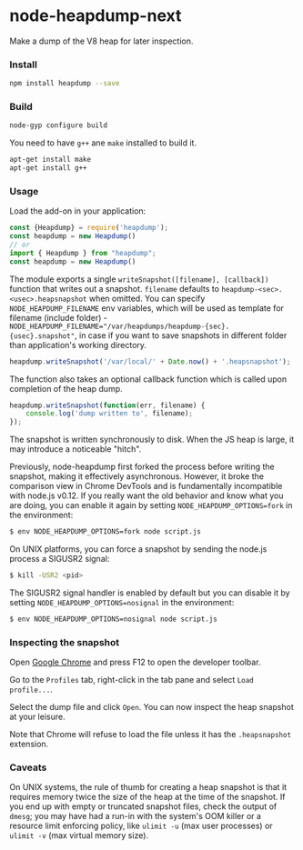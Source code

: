 node-heapdump-next
===

Make a dump of the V8 heap for later inspection.

### Install
```bash
npm install heapdump --save
```

### Build
```bash
node-gyp configure build
```

You need to have `g++` ane `make` installed to build it.

```bash
apt-get install make
apt-get install g++

```

### Usage

Load the add-on in your application:
```js
const {Heapdump} = require('heapdump');
const heapdump = new Heapdump()
// or
import { Heapdump } from "heapdump";
const heapdump = new Heapdump()
```

The module exports a single `writeSnapshot([filename], [callback])` function
that writes out a snapshot.  `filename` defaults to `heapdump-<sec>.<usec>.heapsnapshot` when omitted.
You can specify `NODE_HEAPDUMP_FILENAME` env variables, which will be used as template for
filename (include folder) - `NODE_HEAPDUMP_FILENAME="/var/heapdumps/heapdump-{sec}.{usec}.snapshot"`,
in case if you want to save snapshots in different folder than application's working directory.
```js
heapdump.writeSnapshot('/var/local/' + Date.now() + '.heapsnapshot');
```

The function also takes an optional callback function which is called upon
completion of the heap dump.
```js
heapdump.writeSnapshot(function(err, filename) {
    console.log('dump written to', filename);
});
```

The snapshot is written synchronously to disk.  When the JS heap is large,
it may introduce a noticeable "hitch".

Previously, node-heapdump first forked the process before writing the snapshot,
making it effectively asynchronous.  However, it broke the comparison view in
Chrome DevTools and is fundamentally incompatible with node.js v0.12.  If you
really want the old behavior and know what you are doing, you can enable it
again by setting `NODE_HEAPDUMP_OPTIONS=fork` in the environment:
```bash
$ env NODE_HEAPDUMP_OPTIONS=fork node script.js
```

On UNIX platforms, you can force a snapshot by sending the node.js process
a SIGUSR2 signal:
```bash
$ kill -USR2 <pid>
```

The SIGUSR2 signal handler is enabled by default but you can disable it
by setting `NODE_HEAPDUMP_OPTIONS=nosignal` in the environment:
```bash
$ env NODE_HEAPDUMP_OPTIONS=nosignal node script.js
```

### Inspecting the snapshot

Open [Google Chrome](https://www.google.com/intl/en/chrome/browser/) and
press F12 to open the developer toolbar.

Go to the `Profiles` tab, right-click in the tab pane and select
`Load profile...`.

Select the dump file and click `Open`.  You can now inspect the heap snapshot
at your leisure.

Note that Chrome will refuse to load the file unless it has the `.heapsnapshot`
extension.

### Caveats

On UNIX systems, the rule of thumb for creating a heap snapshot is that it
requires memory twice the size of the heap at the time of the snapshot.
If you end up with empty or truncated snapshot files, check the output of
`dmesg`; you may have had a run-in with the system's OOM killer or a resource
limit enforcing policy, like `ulimit -u` (max user processes) or `ulimit -v`
(max virtual memory size).
